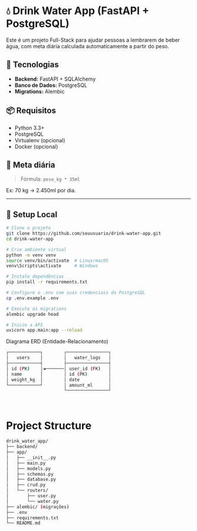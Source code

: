 # 💧 Drink Water App (FastAPI + PostgreSQL)

Este é um projeto Full-Stack para ajudar pessoas a lembrarem de beber água, com meta diária calculada automaticamente a partir do peso.

## 🚀 Tecnologias

- **Backend:** FastAPI + SQLAlchemy
- **Banco de Dados:** PostgreSQL
- **Migrations:** Alembic

## 📦 Requisitos

- Python 3.3+
- PostgreSQL
- Virtualenv (opcional)
- Docker (opcional)

## 📐 Meta diária

> Fórmula: `peso_kg * 35ml`

Ex: 70 kg → 2.450ml por dia.

---

## 🔧 Setup Local

```bash
# Clone o projeto
git clone https://github.com/seuusuario/drink-water-app.git
cd drink-water-app

# Crie ambiente virtual
python -m venv venv
source venv/bin/activate  # Linux/macOS
venv\Scripts\activate     # Windows

# Instale dependências
pip install -r requirements.txt

# Configure o .env com suas credenciais do PostgreSQL
cp .env.example .env

# Execute as migrations
alembic upgrade head

# Inicie a API
uvicorn app.main:app --reload
```

Diagrama ERD (Entidade-Relacionamento)

```bash
┌────────────┐        ┌────────────────┐
│   users    │        │   water_logs   │
├────────────┤        ├────────────────┤
│ id (PK)    │◄───────│ user_id (FK)   │
│ name       │        │ id (PK)        │
│ weight_kg  │        │ date           │
└────────────┘        │ amount_ml      │
                      └────────────────┘

```

<br />

# Project Structure

```bash
drink_water_app/
├── backend/
├── app/
│   ├── __init__.py
│   ├── main.py
│   ├── models.py
│   ├── schemas.py
│   ├── database.py
│   ├── crud.py
│   └── routers/
│       ├── user.py
│       └── water.py
├── alembic/ (migrações)
├── .env
├── requirements.txt
└── README.md

```
